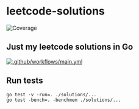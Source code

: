 # leetcode-solutions
![Coverage](https://img.shields.io/badge/Coverage-100.0%25-brightgreen)
## Just my leetcode solutions in Go

[![.github/workflows/main.yml](https://github.com/Berezhnyk/leetcode-solutions/actions/workflows/main.yml/badge.svg)](https://github.com/Berezhnyk/leetcode-solutions/actions/workflows/main.yml)

## Run tests

```
go test -v -run=. ./solutions/...
go test -bench=. -benchmem ./solutions/...

```
